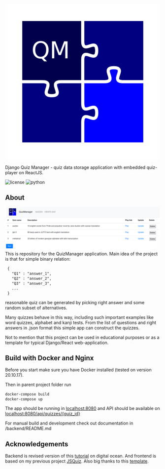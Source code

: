 ![ProjectLogo](frontend/react_frontend/src/images/logo.png)

Django Quiz Manager - quiz data storage application with embedded quiz-player on ReactJS. 

![license](https://img.shields.io/github/license/mihael-tunik/DjangoQuizManager)
![python](https://img.shields.io/badge/python-3.8.10-green)
## About
![image](screenshots/storage_app.png)
This is repository for the QuizManager application.
Main idea of the project is that for simple binary relation:
```
 { 
   "Q1" : "answer_1",
   "Q2" : "answer_2",
   "Q3" : "answer_3", 
   ...
 } 
```
reasonable quiz can be generated by picking right answer and some random subset of alternatives.

Many quizzes behave in this way, including such important examples like word quizzes, alphabet and kanji tests. From the list of questions and right answers in .json format this simple app can construct the quizzes.

Not to mention that this project can be used in educational purposes or as a template for typical Django/React web-application.

## Build with Docker and Nginx
Before you start make sure you have Docker installed (tested on version 20.10.17).

Then in parent project folder run
```
docker-compose build
docker-compose up
```
The app should be running in [localhost:8080](http://localhost:8080)
and API should be available on [localhost:8080/api/quizzes/{quiz_id}](http://localhost:8080/api/quizzes)

For manual build and development check out documentation in /backend/README.md

## Acknowledgements
Backend is revised version of this [tutorial](https://github.com/techiediaries/django-react)
on digital ocean. And frontend is based on my previous project [JSQuiz](https://github.com/mihael-tunik/JSQuiz).
Also big thanks to this [template](https://github.com/Ceci-Aguilera/django-react-nginx-mysql-docker).
